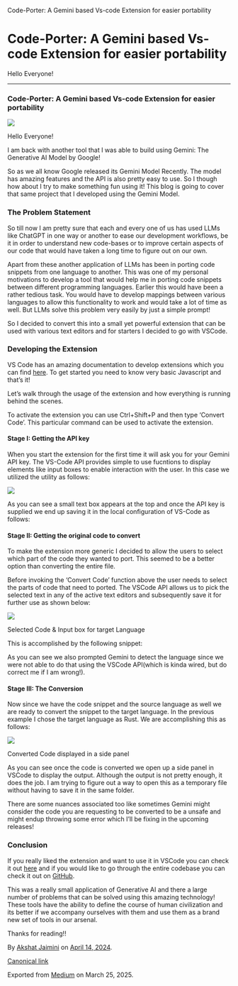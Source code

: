 Code-Porter: A Gemini based Vs-code Extension for easier portability

Code-Porter: A Gemini based Vs-code Extension for easier portability
====================================================================

Hello Everyone!

---

### Code-Porter: A Gemini based Vs-code Extension for easier portability

![](https://cdn-images-1.medium.com/max/800/0*_OCQCxov-OeTygj8.jpg)

Hello Everyone!

I am back with another tool that I was able to build using Gemini: The Generative AI Model by Google!

So as we all know Google released its Gemini Model Recently. The model has amazing features and the API is also pretty easy to use. So I though how about I try to make something fun using it! This blog is going to cover that same project that I developed using the Gemini Model.

### The Problem Statement

So till now I am pretty sure that each and every one of us has used LLMs like ChatGPT in one way or another to ease our development workflows, be it in order to understand new code-bases or to improve certain aspects of our code that would have taken a long time to figure out on our own.

Apart from these another application of LLMs has been in porting code snippets from one language to another. This was one of my personal motivations to develop a tool that would help me in porting code snippets between different programming languages. Earlier this would have been a rather tedious task. You would have to develop mappings between various languages to allow this functionality to work and would take a lot of time as well. But LLMs solve this problem very easily by just a simple prompt!

So I decided to convert this into a small yet powerful extension that can be used with various text editors and for starters I decided to go with VSCode.

### Developing the Extension

VS Code has an amazing documentation to develop extensions which you can find [here](https://code.visualstudio.com/api). To get started you need to know very basic Javascript and that’s it!

Let’s walk through the usage of the extension and how everything is running behind the scenes.

To activate the extension you can use Ctrl+Shift+P and then type ‘Convert Code’. This particular command can be used to activate the extension.

#### Stage I: Getting the API key

When you start the extension for the first time it will ask you for your Gemini API key. The VS-Code API provides simple to use fucntions to display elements like input boxes to enable interaction with the user. In this case we utilized the utility as follows:

![](https://cdn-images-1.medium.com/max/800/1*dxePQP8TZN18aKFRFanitQ.png)

As you can see a small text box appears at the top and once the API key is supplied we end up saving it in the local configuration of VS-Code as follows:

#### Stage II: Getting the original code to convert

To make the extension more generic I decided to allow the users to select which part of the code they wanted to port. This seemed to be a better option than converting the entire file.

Before invoking the ‘Convert Code’ function above the user needs to select the parts of code that need to ported. The VSCode API allows us to pick the selected text in any of the active text editors and subsequently save it for further use as shown below:

![](https://cdn-images-1.medium.com/max/800/1*JW1cL0ez86l7Ds1MpTUvbQ.png)

Selected Code & Input box for target Language

This is accomplished by the following snippet:

As you can see we also prompted Gemini to detect the language since we were not able to do that using the VSCode API(which is kinda wired, but do correct me if I am wrong!).

#### Stage III: The Conversion

Now since we have the code snippet and the source language as well we are ready to convert the snippet to the target language. In the previous example I chose the target language as Rust. We are accomplishing this as follows:

![](https://cdn-images-1.medium.com/max/800/1*w53jS5PCJqSH6U_Zmb3r0g.png)

Converted Code displayed in a side panel

As you can see once the code is converted we open up a side panel in VSCode to display the output. Although the output is not pretty enough, it does the job. I am trying to figure out a way to open this as a temporary file without having to save it in the same folder.

There are some nuances associated too like sometimes Gemini might consider the code you are requesting to be converted to be a unsafe and might endup throwing some error which I’ll be fixing in the upcoming releases!

### Conclusion

If you really liked the extension and want to use it in VSCode you can check it out [here](https://marketplace.visualstudio.com/items?itemName=AkshatJaimini.porter) and if you would like to go through the entire codebase you can check it out on [GitHub](https://github.com/destrex271/gemini-porter-extension).

This was a really small application of Generative AI and there a large number of problems that can be solved using this amazing technology! These tools have the ability to define the course of human civilization and its better if we accompany ourselves with them and use them as a brand new set of tools in our arsenal.

Thanks for reading!!

By [Akshat Jaimini](https://medium.com/@destrex271) on [April 14, 2024](https://medium.com/p/8fb80e8945a5).

[Canonical link](https://medium.com/@destrex271/code-porter-a-gemini-based-vs-code-extension-for-easier-portability-8fb80e8945a5)

Exported from [Medium](https://medium.com) on March 25, 2025.